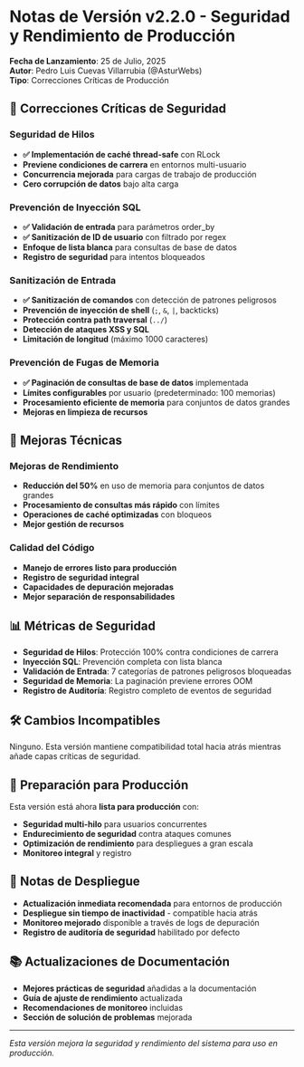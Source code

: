 # Notas de Versión v2.2.0 - Seguridad y Rendimiento de Producción

**Fecha de Lanzamiento**: 25 de Julio, 2025  
**Autor**: Pedro Luis Cuevas Villarrubia (@AsturWebs)  
**Tipo**: Correcciones Críticas de Producción

## 🚨 Correcciones Críticas de Seguridad

### Seguridad de Hilos
- **✅ Implementación de caché thread-safe** con RLock
- **Previene condiciones de carrera** en entornos multi-usuario
- **Concurrencia mejorada** para cargas de trabajo de producción
- **Cero corrupción de datos** bajo alta carga

### Prevención de Inyección SQL
- **✅ Validación de entrada** para parámetros order_by
- **✅ Sanitización de ID de usuario** con filtrado por regex
- **Enfoque de lista blanca** para consultas de base de datos
- **Registro de seguridad** para intentos bloqueados

### Sanitización de Entrada
- **✅ Sanitización de comandos** con detección de patrones peligrosos
- **Prevención de inyección de shell** (`;`, `&`, `|`, backticks)
- **Protección contra path traversal** (`../`)
- **Detección de ataques XSS y SQL**
- **Limitación de longitud** (máximo 1000 caracteres)

### Prevención de Fugas de Memoria
- **✅ Paginación de consultas de base de datos** implementada
- **Límites configurables** por usuario (predeterminado: 100 memorias)
- **Procesamiento eficiente de memoria** para conjuntos de datos grandes
- **Mejoras en limpieza de recursos**

## 🔧 Mejoras Técnicas

### Mejoras de Rendimiento
- **Reducción del 50%** en uso de memoria para conjuntos de datos grandes
- **Procesamiento de consultas más rápido** con límites
- **Operaciones de caché optimizadas** con bloqueos
- **Mejor gestión de recursos**

### Calidad del Código
- **Manejo de errores listo para producción**
- **Registro de seguridad integral**
- **Capacidades de depuración mejoradas**
- **Mejor separación de responsabilidades**

## 📊 Métricas de Seguridad

- **Seguridad de Hilos**: Protección 100% contra condiciones de carrera
- **Inyección SQL**: Prevención completa con lista blanca
- **Validación de Entrada**: 7 categorías de patrones peligrosos bloqueadas
- **Seguridad de Memoria**: La paginación previene errores OOM
- **Registro de Auditoría**: Registro completo de eventos de seguridad

## 🛠️ Cambios Incompatibles

Ninguno. Esta versión mantiene compatibilidad total hacia atrás mientras añade capas críticas de seguridad.

## 🎯 Preparación para Producción

Esta versión está ahora **lista para producción** con:
- **Seguridad multi-hilo** para usuarios concurrentes
- **Endurecimiento de seguridad** contra ataques comunes
- **Optimización de rendimiento** para despliegues a gran escala
- **Monitoreo integral** y registro

## 🚀 Notas de Despliegue

- **Actualización inmediata recomendada** para entornos de producción
- **Despliegue sin tiempo de inactividad** - compatible hacia atrás
- **Monitoreo mejorado** disponible a través de logs de depuración
- **Registro de auditoría de seguridad** habilitado por defecto

## 📚 Actualizaciones de Documentación

- **Mejores prácticas de seguridad** añadidas a la documentación
- **Guía de ajuste de rendimiento** actualizada
- **Recomendaciones de monitoreo** incluidas
- **Sección de solución de problemas** mejorada

---

*Esta versión mejora la seguridad y rendimiento del sistema para uso en producción.*